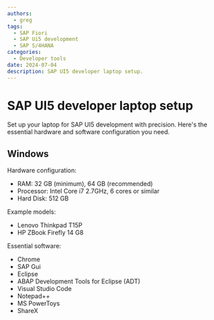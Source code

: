 ```yaml
---
authors:
  - greg
tags:
  - SAP Fiori
  - SAP Ui5 development
  - SAP S/4HANA
categories:
  - Developer tools
date: 2024-07-04
description: SAP UI5 developer laptop setup.
---
```


# SAP UI5 developer laptop setup

Set up your laptop for SAP UI5 development with precision. Here's the essential hardware and software configuration you need.

<!-- more -->

## Windows

Hardware configuration:

- RAM: 32 GB (minimum), 64 GB (recommended)
- Processor: Intel Core i7 2.7GHz, 6 cores or similar
- Hard Disk: 512 GB

Example models:

- Lenovo Thinkpad T15P
- HP ZBook Firefly 14 G8

Essential software:

- Chrome
- SAP Gui
- Eclipse
- ABAP Development Tools for Eclipse (ADT)
- Visual Studio Code
- Notepad++
- MS PowerToys
- ShareX 

